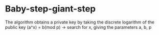 # Baby-step-giant-step
The algorithm obtains a private key by taking the discrete logarithm of the public key (a^x) = b(mod p) -> search for x, giving the parameters a, b, p

